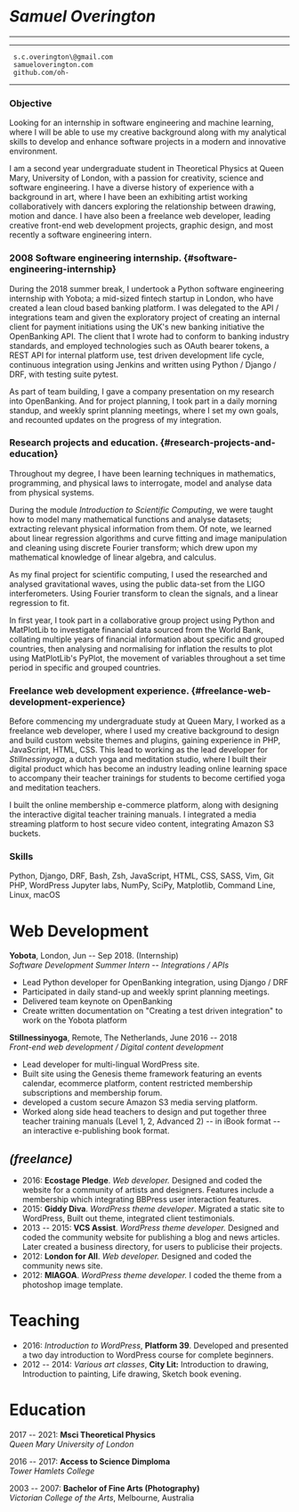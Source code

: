 *Samuel Overington*
===================

------------------------------------------------------------------------

  -- ---------------------------
     s.c.overington\@gmail.com
     samueloverington.com
     github.com/oh-
  -- ---------------------------

### Objective

Looking for an internship in software engineering and machine learning,
where I will be able to use my creative background along with my
analytical skills to develop and enhance software projects in a modern
and innovative environment.

I am a second year undergraduate student in Theoretical Physics at Queen
Mary, University of London, with a passion for creativity, science and
software engineering. I have a diverse history of experience with a
background in art, where I have been an exhibiting artist working
collaboratively with dancers exploring the relationship between drawing,
motion and dance. I have also been a freelance web developer, leading
creative front-end web development projects, graphic design, and most
recently a software engineering intern.

### 2008 Software engineering internship. {#software-engineering-internship}

During the 2018 summer break, I undertook a Python software engineering
internship with Yobota; a mid-sized fintech startup in London, who have
created a lean cloud based banking platform. I was delegated to the API
/ integrations team and given the exploratory project of creating an
internal client for payment initiations using the UK's new banking
initiative the OpenBanking API. The client that I wrote had to conform
to banking industry standards, and employed technologies such as OAuth
bearer tokens, a REST API for internal platform use, test driven
development life cycle, continuous integration using Jenkins and written
using Python / Django / DRF, with testing suite pytest.

As part of team building, I gave a company presentation on my research
into OpenBanking. And for project planning, I took part in a daily
morning standup, and weekly sprint planning meetings, where I set my own
goals, and recounted updates on the progress of my integration.

### Research projects and education. {#research-projects-and-education}

Throughout my degree, I have been learning techniques in mathematics,
programming, and physical laws to interrogate, model and analyse data
from physical systems.

During the module *Introduction to Scientific Computing*, we were taught
how to model many mathematical functions and analyse datasets;
extracting relevant physical information from them. Of note, we learned
about linear regression algorithms and curve fitting and image
manipulation and cleaning using discrete Fourier transform; which drew
upon my mathematical knowledge of linear algebra, and calculus.

As my final project for scientific computing, I used the researched and
analysed gravitational waves, using the public data-set from the LIGO
interferometers. Using Fourier transform to clean the signals, and a
linear regression to fit.

In first year, I took part in a collaborative group project using Python
and MatPlotLib to investigate financial data sourced from the World
Bank, collating multiple years of financial information about specific
and grouped countries, then analysing and normalising for inflation the
results to plot using MatPlotLib's PyPlot, the movement of variables
throughout a set time period in specific and grouped countries.

### Freelance web development experience. {#freelance-web-development-experience}

Before commencing my undergraduate study at Queen Mary, I worked as a
freelance web developer, where I used my creative background to design
and build custom website themes and plugins, gaining experience in PHP,
JavaScript, HTML, CSS. This lead to working as the lead developer for
*Stillnessinyoga*, a dutch yoga and meditation studio, where I built
their digital product which has become an industry leading online
learning space to accompany their teacher trainings for students to
become certified yoga and meditation teachers.

I built the online membership e-commerce platform, along with designing
the interactive digital teacher training manuals. I integrated a media
streaming platform to host secure video content, integrating Amazon S3
buckets.

### Skills

Python, Django, DRF, Bash, Zsh, JavaScript, HTML, CSS, SASS, Vim, Git
PHP, WordPress Jupyter labs, NumPy, SciPy, Matplotlib, Command Line,
Linux, macOS

Web Development
===============

**Yobota**, London, Jun -- Sep 2018. (Internship)\
*Software Development Summer Intern -- Integrations / APIs*

-   Lead Python developer for OpenBanking integration, using Django /
    DRF
-   Participated in daily stand-up and weekly sprint planning meetings.
-   Delivered team keynote on OpenBanking
-   Create written documentation on "Creating a test driven integration"
    to work on the Yobota platform

**Stillnessinyoga**, Remote, The Netherlands, June 2016 -- 2018\
*Front-end web development / Digital content development*

-   Lead developer for multi-lingual WordPress site.
-   Built site using the Genesis theme framework featuring an events
    calendar, ecommerce platform, content restricted membership
    subscriptions and membership forum.
-   developed a custom secure Amazon S3 media serving platform.
-   Worked along side head teachers to design and put together three
    teacher training manuals (Level 1, 2, Advanced 2) -- in iBook format
    -- an interactive e-publishing book format.

*(freelance)*
-------------

-   2016: **Ecostage Pledge**. *Web developer.* Designed and coded the
    website for a community of artists and designers. Features include a
    membership which integrating BBPress user interaction features.
-   2015: **Giddy Diva**. *WordPress theme developer*. Migrated a static
    site to WordPress, Built out theme, integrated client testimonials.
-   2013 -- 2015: **VCS Assist**. *WordPress theme developer.* Designed
    and coded the community website for publishing a blog and news
    articles. Later created a business directory, for users to publicise
    their projects.
-   2012: **London for All**. *Web developer.* Designed and coded the
    community news site.
-   2012: **MIAGOA**. *WordPress theme developer.* I coded the theme
    from a photoshop image template.

Teaching
========

-   2016: *Introduction to WordPress*, **Platform 39**. Developed and
    presented a two day introduction to WordPress course for complete
    beginners.
-   2012 -- 2014: *Various art classes*, **City Lit:** Introduction to
    drawing, Introduction to painting, Life drawing, Sketch book
    evening.

Education
=========

2017 -- 2021: **Msci Theoretical Physics**\
*Queen Mary University of London*

2016 -- 2017: **Access to Science Dimploma**\
*Tower Hamlets College*

2003 -- 2007: **Bachelor of Fine Arts (Photography)**\
*Victorian College of the Arts*, Melbourne, Australia
